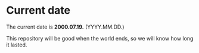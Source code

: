 # Current date

The current date is **2000.07.19.** (YYYY.MM.DD.)

This repository will be good when the world ends, so we will know how long it lasted.
